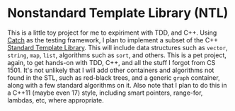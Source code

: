 
Nonstandard Template Library (NTL)
==================================

This is a little toy project for me to expiriment with TDD, and C++.
Using [Catch](https://github.com/philsquared/Catch) as the testing framework, I plan to implement a subset of the C++ [Standard Template Library](https://en.wikipedia.org/wiki/Standard_Template_Library).
This will include data structures such as `vector`, `string`, `map`, `list`, algorithms such as `sort`, and others.
This is a pet project, again, to get hands-on with TDD, C++, and all the stuff I forgot from CS 1501.
It's not unlikely that I will add other containers and algorithms not found in the STL, such as red-black trees, and a generic `graph` container, along with a few standard algorithms on it.
Also note that I plan to do this in a C++11 (maybe even 17) style, including smart pointers, range-for, lambdas, etc, where appropriate.